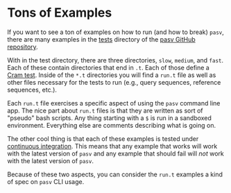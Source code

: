 # Tons of Examples

If you want to see a ton of examples on how to run (and how to break) `pasv`, there are many examples in the [tests](https://github.com/mooreryan/pasv/tree/master/test) directory of the [pasv GitHub repository](https://github.com/mooreryan/pasv/).

With in the test directory, there are three directories, `slow`, `medium`, and `fast`.  Each of these contain directories that end in `.t`.  Each of those define a [Cram test](https://bitheap.org/cram/).  Inside of the `*.t` directories you will find a `run.t` file as well as other files necessary for the tests to run (e.g., query sequences, reference sequences, etc.).

Each `run.t` file exercises a specific aspect of using the `pasv` command line app.  The nice part about `run.t` files is that they are written as sort of "pseudo" bash scripts.  Any thing starting with a `$` is run in a sandboxed environment.  Everything else are comments describing what is going on.

The other cool thing is that each of these examples is tested under [continuous integration](https://github.com/mooreryan/pasv/actions).  This means that any example that works will work with the latest version of `pasv` and any example that should fail will *not* work with the latest version of `pasv`.

Because of these two aspects, you can consider the `run.t` examples a kind of spec on `pasv` CLI usage.
